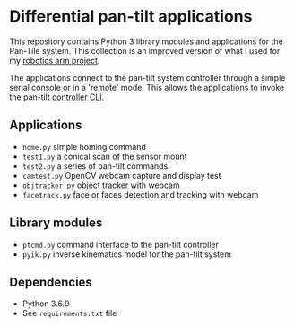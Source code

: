 # Differential pan-tilt applications

This repository contains Python 3 library modules and applications for the Pan-Tile system. This collection is an improved version of what I used for my [robotics arm project](https://sites.google.com/site/eyalabraham/robotic-arm).

The applications connect to the pan-tilt system controller through a simple serial console or in a 'remote' mode. This allows the applications to invoke the pan-tilt [controller CLI](..\controller\ptctrl.c).

## Applications

- ```home.py``` simple homing command
- ```test1.py``` a conical scan of the sensor mount
- ```test2.py``` a series of pan-tilt commands
- ```camtest.py``` OpenCV webcam capture and display test
- ```objtracker.py``` object tracker with webcam
- ```facetrack.py``` face or faces detection and tracking with webcam

## Library modules

- ```ptcmd.py``` command interface to the pan-tilt controller
- ```pyik.py``` inverse kinematics model for the pan-tilt system

## Dependencies

- Python 3.6.9
- See ```requirements.txt``` file

